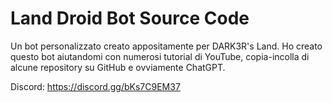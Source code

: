 # Land Droid Bot Source Code
Un bot personalizzato creato appositamente per DARK3R's Land. Ho creato questo bot aiutandomi con numerosi tutorial di YouTube, copia-incolla di alcune repository su GitHub e ovviamente ChatGPT.

Discord: https://discord.gg/bKs7C9EM37
